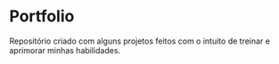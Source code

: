 # Portfolio
Repositório criado com alguns projetos feitos com o intuito de treinar e aprimorar minhas habilidades.
